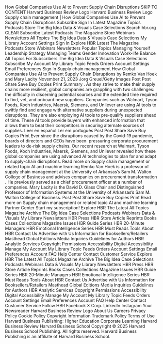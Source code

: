 How Global Companies Use AI to Prevent Supply Chain Disruptions SKIP TO CONTENT Harvard Business Review Logo Harvard Business Review Logo Supply chain management | How Global Companies Use AI to Prevent Supply Chain Disruptions Subscribe Sign In Latest Magazine Topics Podcasts Store The Big Idea Data & Visuals Case Selections Search hbr.org CLEAR Subscribe Latest Podcasts The Magazine Store Webinars Newsletters All Topics The Big Idea Data & Visuals Case Selections My Library Account Settings Sign In Explore HBR Latest The Magazine Podcasts Store Webinars Newsletters Popular Topics Managing Yourself Leadership Strategy Managing Teams Gender Innovation Work-life Balance All Topics For Subscribers The Big Idea Data & Visuals Case Selections Subscribe My Account My Library Topic Feeds Orders Account Settings Email Preferences Sign In Supply chain management How Global Companies Use AI to Prevent Supply Chain Disruptions by Remko Van Hoek and Mary Lacity November 21, 2023 Jorg Greuel/Getty Images Post Post Share Save Buy Copies Print Summary . As they strive to make their supply chains more resilient, global companies are grappling with two challenges: the difficulty in discerning potential sources and the extended time required to find, vet, and onboard new suppliers. Companies such as Walmart, Tyson Foods, Koch Industries, Maersk, Siemens, and Unilever are using AI tools to swiftly find and engage with alternative suppliers during unexpected disruptions. They are also employing AI tools to pre-qualify suppliers ahead of time. These AI tools provide buyers with enhanced information that allows them to beat their competitors in securing alternate sources of supplies. Leer en español Ler em português Post Post Share Save Buy Copies Print Ever since the disruptions caused by the Covid-19 pandemic, boards of directors and CEOs have been  pressuring corporate procurement leaders to de-risk supply chains. Our recent research at Walmart, Tyson Foods, Koch Industries, Maersk, Siemens, and Unilever revealed how these global companies are using advanced AI technologies to plan for and adapt to supply-chain disruptions. Read more on Supply chain management or related topic AI and machine learning Remko Van Hoek is a professor of supply chain management at the University of Arkansas’s Sam M. Walton College of Business and advises companies on procurement transformation . He previously served as a chief procurement officer at a number of companies. Mary Lacity is the David D. Glass Chair and Distinguished Professor of Information Systems at the University of Arkansas’s Sam M. Walton College of Business. Post Post Share Save Buy Copies Print Read more on Supply chain management or related topic AI and machine learning Partner Center Start my subscription! Explore HBR The Latest All Topics Magazine Archive The Big Idea Case Selections Podcasts Webinars Data & Visuals My Library Newsletters HBR Press HBR Store Article Reprints Books Cases Collections Magazine Issues HBR Guide Series HBR 20-Minute Managers HBR Emotional Intelligence Series HBR Must Reads Tools About HBR Contact Us Advertise with Us Information for Booksellers/Retailers Masthead Global Editions Media Inquiries Guidelines for Authors HBR Analytic Services Copyright Permissions Accessibility Digital Accessibility Manage My Account My Library Topic Feeds Orders Account Settings Email Preferences Account FAQ Help Center Contact Customer Service Explore HBR The Latest All Topics Magazine Archive The Big Idea Case Selections Podcasts Webinars Data & Visuals My Library Newsletters HBR Press HBR Store Article Reprints Books Cases Collections Magazine Issues HBR Guide Series HBR 20-Minute Managers HBR Emotional Intelligence Series HBR Must Reads Tools About HBR Contact Us Advertise with Us Information for Booksellers/Retailers Masthead Global Editions Media Inquiries Guidelines for Authors HBR Analytic Services Copyright Permissions Accessibility Digital Accessibility Manage My Account My Library Topic Feeds Orders Account Settings Email Preferences Account FAQ Help Center Contact Customer Service Follow HBR Facebook X Corp. LinkedIn Instagram Your Newsreader Harvard Business Review Logo About Us Careers Privacy Policy Cookie Policy Copyright Information Trademark Policy Terms of Use Harvard Business Publishing: Higher Education Corporate Learning Harvard Business Review Harvard Business School Copyright © 2025 Harvard Business School Publishing. All rights reserved. Harvard Business Publishing is an affiliate of Harvard Business School.